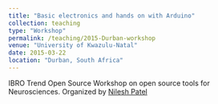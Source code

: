 ```yaml
---
title: "Basic electronics and hands on with Arduino"
collection: teaching
type: "Workshop"
permalink: /teaching/2015-Durban-workshop
venue: "University of Kwazulu-Natal"
date: 2015-03-22
location: "Durban, South Africa"
---
```



IBRO Trend Open Source Workshop on open source tools for Neurosciences.
Organized by [Nilesh Patel](https://www.researchgate.net/profile/Nilesh_Patel2)
